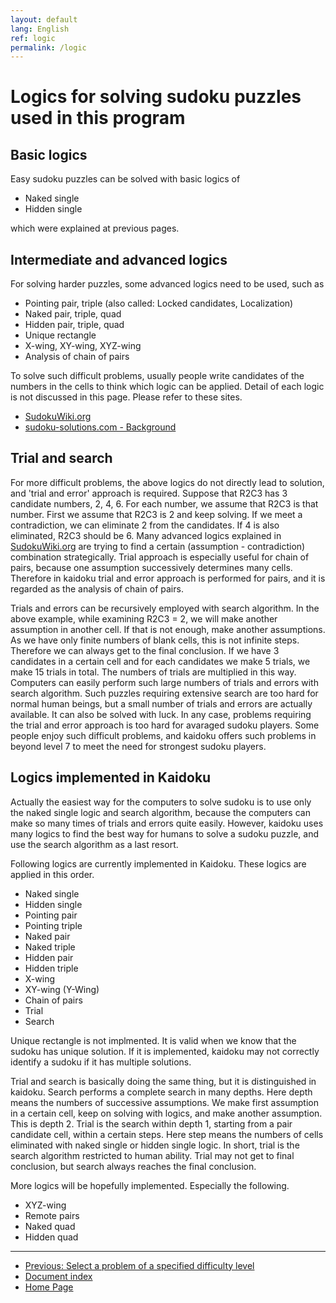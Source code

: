 ```yaml
---
layout: default
lang: English
ref: logic
permalink: /logic
---
```


# Logics for solving sudoku puzzles used in this program

## Basic logics

Easy sudoku puzzles can be solved with basic logics of

- Naked single
- Hidden single

which were explained at previous pages.

## Intermediate and advanced logics

For solving harder puzzles, some advanced logics need to be used, such as

- Pointing pair, triple (also called: Locked candidates, Localization)
- Naked pair, triple, quad
- Hidden pair, triple, quad
- Unique rectangle
- X-wing, XY-wing, XYZ-wing
- Analysis of chain of pairs

To solve such difficult problems, usually people write candidates of the numbers in the cells to think which logic can be applied. Detail of each logic is not discussed in this page. Please refer to these sites.

- [SudokuWiki.org](http://www.sudokuwiki.org/Strategy_Families)
- [sudoku-solutions.com - Background](http://www.sudoku-solutions.com/index.php?page=background)

## Trial and search

For more difficult problems, the above logics do not directly lead to solution, and 'trial and error' approach is required. Suppose that R2C3 has 3 candidate numbers, 2, 4, 6. For each number, we assume that R2C3 is that number. First we assume that R2C3 is 2 and keep solving. If we meet a contradiction, we can eliminate 2 from the candidates. If 4 is also eliminated, R2C3 should be 6. Many advanced logics explained in  [SudokuWiki.org](http://www.sudokuwiki.org/) are trying to find a certain (assumption - contradiction) combination strategically. Trial approach is especially useful for chain of pairs, because one assumption successively determines many cells. Therefore in kaidoku trial and error approach is performed for pairs, and it is regarded as the analysis of chain of pairs.

Trials and errors can be recursively employed with search algorithm. In the above example, while examining R2C3 = 2, we will make another assumption in another cell. If that is not enough, make another assumptions. As we have only finite numbers of blank cells, this is not infinite steps. Therefore we can always get to the final conclusion. If we have 3 candidates in a certain cell and for each candidates we make 5 trials, we make 15 trials in total. The numbers of trials are multiplied in this way. Computers can easily perform such large numbers of trials and errors with search algorithm. Such puzzles requiring extensive search are too hard for normal human beings, but a small number of trials and errors are actually available. It can also be solved with luck. In any case, problems requiring the trial and error approach is too hard for avaraged sudoku players. Some people enjoy such difficult problems, and kaidoku offers such problems in beyond level 7 to meet the need for strongest sudoku players.

## Logics implemented in Kaidoku

Actually the easiest way for the computers to solve sudoku is to use only the naked single logic and search algorithm, because the computers can make so many times of trials and errors quite easily. However, kaidoku uses many logics to find the best way for humans to solve a sudoku puzzle, and use the search algorithm as a last resort.

Following logics are currently implemented in Kaidoku. These logics are applied in this order.

- Naked single
- Hidden single
- Pointing pair
- Pointing triple
- Naked pair
- Naked triple
- Hidden pair
- Hidden triple
- X-wing
- XY-wing (Y-Wing)
- Chain of pairs
- Trial
- Search

Unique rectangle is not implmented. It is valid when we know that the sudoku has unique solution. If it is implemented, kaidoku may not correctly identify a sudoku if it has multiple solutions.

Trial and search is basically doing the same thing, but it is distinguished in kaidoku. Search performs a complete search in many depths. Here depth means the numbers of successive assumptions. We make first assumption in a certain cell, keep on solving with logics, and make another assumption. This is depth 2. Trial is the search within depth 1, starting from a pair candidate cell, within a certain steps. Here step means the numbers of cells eliminated with naked single or hidden single logic. In short, trial is the search algorithm restricted to human ability. Trial may not get to final conclusion, but search always reaches the final conclusion.

More logics will be hopefully implemented. Especially the following.

- XYZ-wing
- Remote pairs
- Naked quad
- Hidden quad

- - -

- [Previous: Select a problem of a specified difficulty level](./level)
- [Document index](./#document)
- [Home Page](./)
